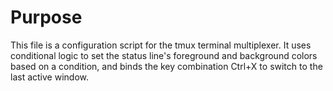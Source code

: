 # Purpose
This file is a configuration script for the tmux terminal multiplexer. It uses conditional logic to set the status line's foreground and background colors based on a condition, and binds the key combination Ctrl+X to switch to the last active window.
